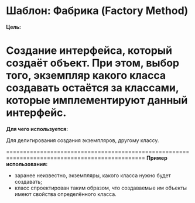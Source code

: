 Шаблон: Фабрика (Factory Method)
=======================================================================================================
**Цель:**

Создание интерфейса, который создаёт объект. При этом, выбор того, экземпляр какого класса создавать
остаётся за классами, которые имплементируют данный интерфейс.
===============================================================================================
**Для чего используется:**

Для делигирования создания экземпляров, другому классу.

===============================================================================================
**Пример использования:**

- заранее неизвестно, экземпляры, какого класса нужно будет создавать;
- класс спроектирован таким образом, что создаваемые им объекты имеют свойства определённого класса.
